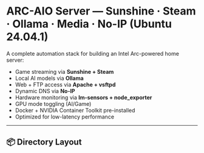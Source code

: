 # ARC-AIO Server — Sunshine · Steam · Ollama · Media · No-IP (Ubuntu 24.04.1)

A complete automation stack for building an Intel Arc-powered home server:
- Game streaming via **Sunshine + Steam**
- Local AI models via **Ollama**
- Web + FTP access via **Apache + vsftpd**
- Dynamic DNS via **No-IP**
- Hardware monitoring via **lm-sensors + node_exporter**
- GPU mode toggling (AI/Game)
- Docker + NVIDIA Container Toolkit pre-installed
- Optimized for low-latency performance

---

## 📦 Directory Layout
